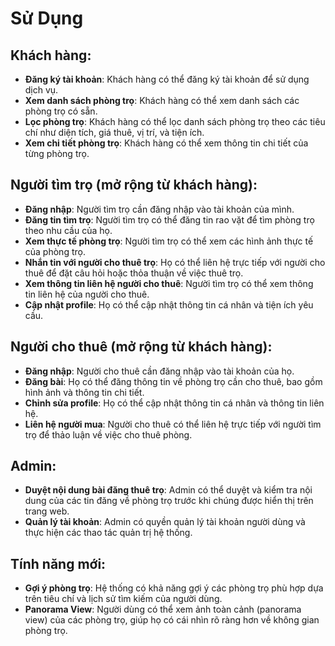 # Sử Dụng

## Khách hàng:

- **Đăng ký tài khoản**: Khách hàng có thể đăng ký tài khoản để sử dụng dịch vụ.
- **Xem danh sách phòng trọ**: Khách hàng có thể xem danh sách các phòng trọ có sẵn.
- **Lọc phòng trọ**: Khách hàng có thể lọc danh sách phòng trọ theo các tiêu chí như diện tích, giá thuê, vị trí, và tiện ích.
- **Xem chi tiết phòng trọ**: Khách hàng có thể xem thông tin chi tiết của từng phòng trọ.

## Người tìm trọ (mở rộng từ khách hàng):

- **Đăng nhập**: Người tìm trọ cần đăng nhập vào tài khoản của mình.
- **Đăng tin tìm trọ**: Người tìm trọ có thể đăng tin rao vặt để tìm phòng trọ theo nhu cầu của họ.
- **Xem thực tế phòng trọ**: Người tìm trọ có thể xem các hình ảnh thực tế của phòng trọ.
- **Nhắn tin với người cho thuê trọ**: Họ có thể liên hệ trực tiếp với người cho thuê để đặt câu hỏi hoặc thỏa thuận về việc thuê trọ.
- **Xem thông tin liên hệ người cho thuê**: Người tìm trọ có thể xem thông tin liên hệ của người cho thuê.
- **Cập nhật profile**: Họ có thể cập nhật thông tin cá nhân và tiện ích yêu cầu.

## Người cho thuê (mở rộng từ khách hàng):

- **Đăng nhập**: Người cho thuê cần đăng nhập vào tài khoản của họ.
- **Đăng bài**: Họ có thể đăng thông tin về phòng trọ cần cho thuê, bao gồm hình ảnh và thông tin chi tiết.
- **Chỉnh sửa profile**: Họ có thể cập nhật thông tin cá nhân và thông tin liên hệ.
- **Liên hệ người mua**: Người cho thuê có thể liên hệ trực tiếp với người tìm trọ để thảo luận về việc cho thuê phòng.

## Admin:

- **Duyệt nội dung bài đăng thuê trọ**: Admin có thể duyệt và kiểm tra nội dung của các tin đăng về phòng trọ trước khi chúng được hiển thị trên trang web.
- **Quản lý tài khoản**: Admin có quyền quản lý tài khoản người dùng và thực hiện các thao tác quản trị hệ thống.

## Tính năng mới:

- **Gợi ý phòng trọ**: Hệ thống có khả năng gợi ý các phòng trọ phù hợp dựa trên tiêu chí và lịch sử tìm kiếm của người dùng.
- **Panorama View**: Người dùng có thể xem ảnh toàn cảnh (panorama view) của các phòng trọ, giúp họ có cái nhìn rõ ràng hơn về không gian phòng trọ.
